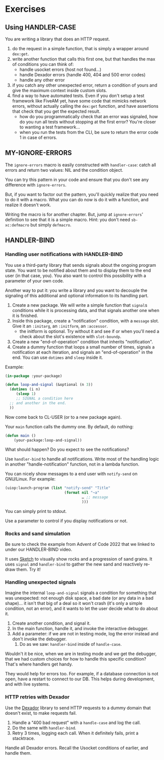 
# Exercises

## Using HANDLER-CASE

You are writing a library that does an HTTP request.

1. do the request in a simple function, that is simply a wrapper around `dex:get`.
2. write another function that calls this first one, but that handles the max of conditions you can think of:
   - handle usocket errors (host not found…)
   - handle Dexador errors (handle 400, 404 and 500 error codes)
   - handle any other error
3. if you catch any other unexpected error, return a condition of yours and give the maximum context inside custom slots.
4. find a way to have automated tests. Even if you don't setup a test framework like FiveAM yet, have some code that mimicks network errors, without actually calling the `dex:get` function, and have assertions that check that you get the expected result.
   - how do you programmatically check that an error was signaled, how do you run all tests without stopping at the first error? You're closer to wanting a test framework…
   - when you run the tests from the CLI, be sure to return the error code 1 in case of errors.

## MY-IGNORE-ERRORS

The `ignore-errors` macro is easily constructed with `handler-case`: catch all errors and return two values: NIL and the condition object.

You can try this pattern in your code and ensure that you don't see any difference with `ignore-errors`.

But, if you want to factor out the pattern, you'll quickly realize that you need to do it with a macro. What you can do now is do it with a function, and realize it doesn't work.

Writing the macro is for another chapter. But, jump at `ignore-errors`' definition to see that it is a simple macro. Hint: you don't need `sb-xc:defmacro` but simply `defmacro`.

## HANDLER-BIND

### Handling user notifications with HANDLER-BIND

You use a third-party library that sends signals about the ongoing
program state. You want to be notified about them and to display them
to the end user (in that case, you). You also want to control this
possibility with a parameter of your own code.

Another way to put it: you write a library and you want to decouple
the signaling of this additional and optional information to its
handling part.

1. Create a new package. We will write a simple function that `signal`s conditions while it is processing data, and that signals another one when it is finished.
2. Inside this package, create a "notification" condition, with a `message` slot. Give it an `:initarg`, an `:initform`, an `:accessor`.
   - the initform is optional. Try without it and see if or when you'll need a check about the slot's existence with `slot-boundp`.
3. Create a new "end-of-operation" condition that inherits "notification".
4. Create a dummy function that loops a small number of times, signals a notification at each iteration, and signals an "end-of-operation" in the end. You can use `dotimes` and `sleep` inside it.

Example:

~~~lisp
(in-package :your-package)

(defun loop-and-signal (&optional (n 3))
  (dotimes (i n)
     (sleep 1)
     ;; SIGNAL a condition here
  ;; and another in the end.
  ))
~~~

Now come back to CL-USER (or to a new package again).

Your `main` function calls the dummy one. By default, do nothing:

~~~lisp
(defun main ()
    (your-package:loop-and-signal))
~~~

What should happen? Do you expect to see the notifications?

Use `handler-bind` to handle all notifications. Write most of the
handling logic in another "handle-notification" function, not in a
lambda function.

You can nicely show messages to a end user with `notify-send` on GNU/Linux. For example:

~~~lisp
(uiop:launch-program (list "notify-send" "Title"
                           (format nil "~a"
                                   … ;; message
                                   )))
~~~

You can simply print to stdout.

Use a parameter to control if you display notifications or not.

### Rocks and sand simulation

Be sure to check the example from Advent of Code 2022 that we linked to under our HANDLER-BIND video.

It uses [Sketch](https://github.com/vydd/sketch/) to visually show
rocks and a progression of sand grains. It uses `signal` and
`handler-bind` to gather the new sand and reactively re-draw them. Try it!


### Handling unexpected signals

Imagine the internal `loop-and-signal` signals a condition for
something that was unexpected: not enough disk space, a bad date (or
any data in a bad shape)… it isn't that big of a deal so it won't crash (it's
only a simple condition, not an error), and it wants to let the user
decide what to do about it.

1. Create another condition, and signal it.
2. In the main function, handle it, and invoke the interactive debugger.
3. Add a parameter: if we are not in testing mode, log the error instead and don't invoke the debugger.
   1. Do as we saw: `handler-bind` inside of `handle-case`.

Wouldn't it be nice, when we are in testing mode and we get the
debugger, that we had custom choices for how to handle this specific
condition? That's where handlers get handy.

They would help for errors too. For example, if a database connection
is not open, have a restart to connect to our DB. This helps during
development, and with live systems.

### HTTP retries with Dexador

Use the [Dexador](https://github.com/fukamachi/dexador/) library to
send HTTP requests to a dummy domain that doesn't exist, to make requests fail.

1. Handle a "400 bad request" with a `handle-case` and log the call.
2. Do the same with `handler-bind`.
3. Retry 3 times, logging each call. When it definitely fails, print a stacktrace.

Handle all Dexador errors. Recall the Usocket conditions of earlier, and handle them.
